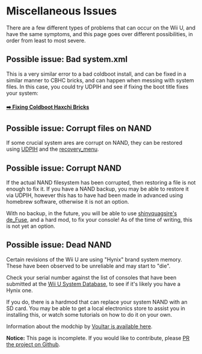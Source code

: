 # Miscellaneous Issues

There are a few different types of problems that can occur on the Wii U, and have the same symptoms, and this page goes over different possibilities, in order from least to most severe.

## Possible issue: Bad system.xml
This is a very similar error to a bad coldboot install, and can be fixed in a similar manner to CBHC bricks, and can happen when messing with system files. In this case, you could try UDPIH and see if fixing the boot title fixes your system:

#### [➡️ Fixing Coldboot Haxchi Bricks](cbhc-brick/index.md)

## Possible issue: Corrupt files on NAND
If some crucial system ares are corrupt on NAND, they can be restored using [UDPIH](https://github.com/GaryOderNichts/udpih) and the [recovery_menu](https://github.com/GaryOderNichts/recovery_menu).

## Possible issue: Corrupt NAND
If the actual NAND filesystem has been corrupted, then restoring a file is not enough to fix it. If you have a NAND backup, you may be able to restore it via UDPIH, however this has to have had been made in advanced using homebrew software, otherwise it is not an option.

With no backup, in the future, you will be able to use [shinyquagsire's de_Fuse](https://douevenknow.us/post/714056575412764672/defuse-the-one-true-pwn), and a hard mod, to fix your console! As of the time of writing, this is not yet an option.

## Possible issue: Dead NAND
Certain revisions of the Wii U are using "Hynix" brand system memory. These have been observed to be unreliable and may start to "die".

Check your serial number against the list of consoles that have been submitted at the [Wii U System Database](https://wiiu.gerbilsoft.com), to see if it's likely you have a Hynix one.

If you do, there is a hardmod that can replace your system NAND with an SD card. You may be able to get a local electronics store to assist you in installing this, or watch some tutorials on how to do it on your own.

Information about the modchip by [Voultar is available here](https://twitter.com/Voultar/status/1646245011564945411).

**Notice:** This page is incomplete. If you would like to contribute, please [PR the project on Github](https://github.com/fortheusers/wiifixu.com).